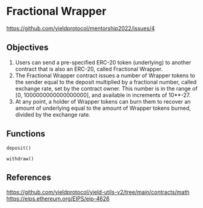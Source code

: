# Fractional Wrapper

https://github.com/yieldprotocol/mentorship2022/issues/4

## Objectives

1. Users can send a pre-specified ERC-20 token (underlying) to another contract that is also an ERC-20, called Fractional Wrapper.
2. The Fractional Wrapper contract issues a number of Wrapper tokens to the sender equal to the deposit multiplied by a fractional number, called exchange rate, set by the contract owner. This number is in the range of [0, 1000000000000000000], and available in increments of 10\*\*-27.
3. At any point, a holder of Wrapper tokens can burn them to recover an amount of underlying equal to the amount of Wrapper tokens burned, divided by the exchange rate.

## Functions

`deposit()`

`withdraw()`

## References

https://github.com/yieldprotocol/yield-utils-v2/tree/main/contracts/math
https://eips.ethereum.org/EIPS/eip-4626

